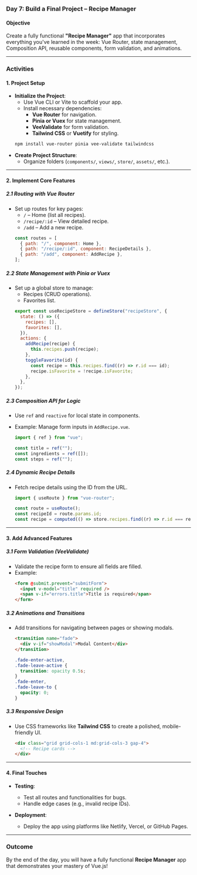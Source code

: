 ### **Day 7: Build a Final Project – Recipe Manager**

#### **Objective**

Create a fully functional **"Recipe Manager"** app that incorporates everything you've learned in the week: Vue Router, state management, Composition API, reusable components, form validation, and animations.

---

### **Activities**

#### **1. Project Setup**

- **Initialize the Project**:
  - Use Vue CLI or Vite to scaffold your app.
  - Install necessary dependencies:
    - **Vue Router** for navigation.
    - **Pinia or Vuex** for state management.
    - **VeeValidate** for form validation.
    - **Tailwind CSS** or **Vuetify** for styling.
  ```bash
  npm install vue-router pinia vee-validate tailwindcss
  ```
- **Create Project Structure**:
  - Organize folders (`components/`, `views/`, `store/`, `assets/`, etc.).

---

#### **2. Implement Core Features**

##### **2.1 Routing with Vue Router**

- Set up routes for key pages:
  - `/` – Home (list all recipes).
  - `/recipe/:id` – View detailed recipe.
  - `/add` – Add a new recipe.
  ```javascript
  const routes = [
    { path: "/", component: Home },
    { path: "/recipe/:id", component: RecipeDetails },
    { path: "/add", component: AddRecipe },
  ];
  ```

##### **2.2 State Management with Pinia or Vuex**

- Set up a global store to manage:
  - Recipes (CRUD operations).
  - Favorites list.
  ```javascript
  export const useRecipeStore = defineStore("recipeStore", {
    state: () => ({
      recipes: [],
      favorites: [],
    }),
    actions: {
      addRecipe(recipe) {
        this.recipes.push(recipe);
      },
      toggleFavorite(id) {
        const recipe = this.recipes.find((r) => r.id === id);
        recipe.isFavorite = !recipe.isFavorite;
      },
    },
  });
  ```

##### **2.3 Composition API for Logic**

- Use `ref` and `reactive` for local state in components.
- Example: Manage form inputs in `AddRecipe.vue`.

  ```javascript
  import { ref } from "vue";

  const title = ref("");
  const ingredients = ref([]);
  const steps = ref("");
  ```

##### **2.4 Dynamic Recipe Details**

- Fetch recipe details using the ID from the URL.

  ```javascript
  import { useRoute } from "vue-router";

  const route = useRoute();
  const recipeId = route.params.id;
  const recipe = computed(() => store.recipes.find((r) => r.id === recipeId));
  ```

---

#### **3. Add Advanced Features**

##### **3.1 Form Validation (VeeValidate)**

- Validate the recipe form to ensure all fields are filled.
- Example:
  ```html
  <form @submit.prevent="submitForm">
    <input v-model="title" required />
    <span v-if="errors.title">Title is required</span>
  </form>
  ```

##### **3.2 Animations and Transitions**

- Add transitions for navigating between pages or showing modals.
  ```html
  <transition name="fade">
    <div v-if="showModal">Modal Content</div>
  </transition>
  ```
  ```css
  .fade-enter-active,
  .fade-leave-active {
    transition: opacity 0.5s;
  }
  .fade-enter,
  .fade-leave-to {
    opacity: 0;
  }
  ```

##### **3.3 Responsive Design**

- Use CSS frameworks like **Tailwind CSS** to create a polished, mobile-friendly UI.
  ```html
  <div class="grid grid-cols-1 md:grid-cols-3 gap-4">
    <!-- Recipe cards -->
  </div>
  ```

---

#### **4. Final Touches**

- **Testing**:

  - Test all routes and functionalities for bugs.
  - Handle edge cases (e.g., invalid recipe IDs).

- **Deployment**:
  - Deploy the app using platforms like Netlify, Vercel, or GitHub Pages.

---

### **Outcome**

By the end of the day, you will have a fully functional **Recipe Manager** app that demonstrates your mastery of Vue.js!
